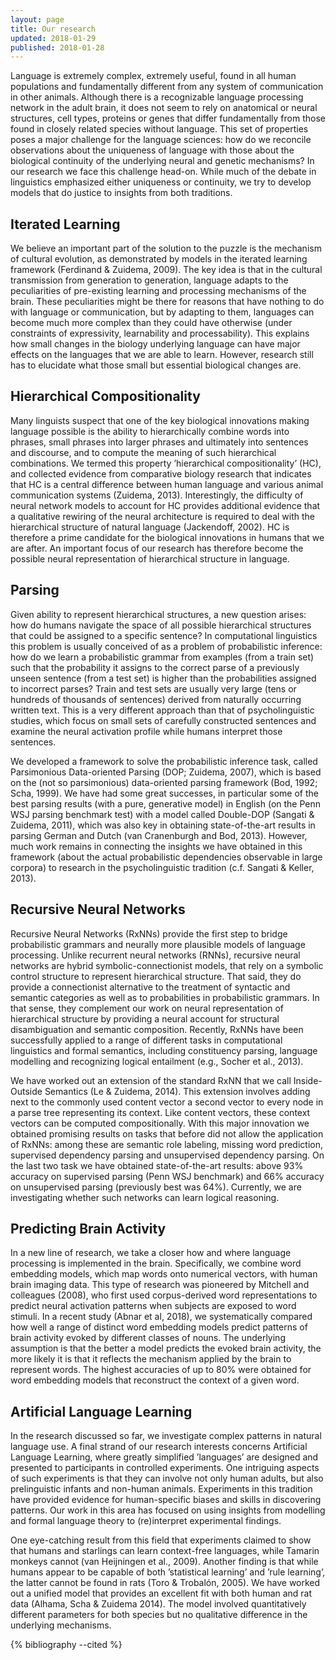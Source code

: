 ```yaml
---
layout: page
title: Our research
updated: 2018-01-29
published: 2018-01-28
---
```


Language is extremely complex, extremely useful, found in all human populations and fundamentally different from any system of communication in other animals. Although there is a recognizable language processing network in the adult brain, it does not seem to rely on anatomical or neural structures, cell types, proteins or genes that differ fundamentally from those found in closely related species without language. This set of properties poses a major challenge for the language sciences: how do we reconcile observations about the uniqueness of language with those about the biological continuity of the underlying neural and genetic mechanisms? In our research we face this challenge head-on. While much of the debate in linguistics emphasized either uniqueness or continuity, we try to develop models that do justice to insights from both traditions.

## Iterated Learning

We believe an important part of the solution to the puzzle is the mechanism of cultural evolution, as demonstrated by models in the iterated learning framework (Ferdinand & Zuidema, 2009). The key idea is that in the cultural transmission from generation to generation, language adapts to the peculiarities of pre-existing learning and processing mechanisms of the brain. These peculiarities might be there for reasons that have nothing to do with language or communication, but by adapting to them, languages can become much more complex than they could have otherwise (under constraints of expressivity, learnability and processability). This explains how small changes in the biology underlying language can have major effects on the languages that we are able to learn. However, research still has to elucidate what those small but essential biological changes are.

## Hierarchical Compositionality

Many linguists suspect that one of the key biological innovations making language possible is the ability to hierarchically combine words into phrases, small phrases into larger phrases and ultimately into sentences and discourse, and to compute the meaning of such hierarchical combinations. We termed this property ’hierarchical compositionality’ (HC), and collected evidence from comparative biology research that indicates that HC is a central difference between human language and various animal communication systems (Zuidema, 2013). Interestingly, the difficulty of neural network models to account for HC provides additional evidence that a qualitative rewiring of the neural architecture is required to deal with the hierarchical structure of natural language (Jackendoff, 2002). HC is therefore a prime candidate for the biological innovations in humans that we are after. An important focus of our research has therefore become the possible neural representation of hierarchical structure in language.

## Parsing

Given ability to represent hierarchical structures, a new question arises: how do humans navigate the space of all possible hierarchical structures that could be assigned to a specific sentence? In computational linguistics this problem is usually conceived of as a problem of probabilistic inference: how do we learn a probabilistic grammar from examples (from a train set) such that the probability it assigns to the correct parse of a previously unseen sentence (from a test set) is higher than the probabilities assigned to incorrect parses? Train and test sets are usually very large (tens or hundreds of thousands of sentences) derived from naturally occurring written text. This is a very different approach than that of psycholinguistic studies, which focus on small sets of carefully constructed sentences and examine the neural activation profile while humans interpret those sentences.

We developed a framework to solve the probabilistic inference task, called Parsimonious Data-oriented Parsing (DOP; Zuidema, 2007), which is based on the (not so parsimonious) data-oriented parsing framework (Bod, 1992; Scha, 1999). We have had some great successes, in particular some of the best parsing results (with a pure, generative model) in English (on the Penn WSJ parsing benchmark test) with a model called Double-DOP (Sangati & Zuidema, 2011), which was also key in obtaining state-of-the-art results in parsing German and Dutch (van Cranenburgh and Bod, 2013). However, much work remains in connecting the insights we have obtained in this framework (about the actual probabilistic dependencies observable in large corpora) to research in the psycholinguistic tradition (c.f. Sangati & Keller, 2013).

## Recursive Neural Networks

Recursive Neural Networks (RxNNs) provide the first step to bridge probabilistic grammars and neurally more plausible models of language processing. Unlike recurrent neural networks (RNNs), recursive neural networks are hybrid symbolic-connectionist models, that rely on a symbolic control structure to represent hierarchical structure. That said, they do provide a connectionist alternative to the treatment of syntactic and semantic categories as well as to probabilities in probabilistic grammars. In that sense, they complement our work on neural representation of hierarchical structure by providing a neural account for structural disambiguation and semantic composition. Recently, RxNNs have been successfully applied to a range of different tasks in computational linguistics and formal semantics, including constituency parsing, language modelling and recognizing logical entailment (e.g., Socher et al., 2013).

We have worked out an extension of the standard RxNN that we call Inside-Outside Semantics (Le & Zuidema, 2014). This extension involves adding next to the commonly used content vector a second vector to every node in a parse tree representing its context. Like content vectors, these context vectors can be computed compositionally. With this major innovation we obtained promising results on tasks that before did not allow the application of RxNNs: among these are semantic role labeling, missing word prediction, supervised dependency parsing and unsupervised dependency parsing. On the last two task we have obtained state-of-the-art results: above 93% accuracy on supervised parsing (Penn WSJ benchmark) and 66% accuracy on unsupervised parsing (previously best was 64%). Currently, we are investigating whether such networks can learn logical reasoning.

## Predicting Brain Activity

In a new line of research, we take a closer how and where language processing is implemented in the brain. Specifically, we combine word embedding models, which map words onto numerical vectors, with human brain imaging data. This type of research was pioneered by Mitchell and colleagues (2008), who first used corpus-derived word representations to predict neural activation patterns when subjects are exposed to word stimuli. In a recent study (Abnar et al, 2018), we systematically compared how well a range of distinct word embedding models predict patterns of brain activity evoked by different classes of nouns. The underlying assumption is that the better a model predicts the evoked brain activity, the more likely it is that it reflects the mechanism applied by the brain to represent words. The highest accuracies of up to 80% were obtained for word embedding models that reconstruct the context of a given word.

## Artificial Language Learning

In the research discussed so far, we investigate complex patterns in natural language use. A final strand of our research interests concerns Artificial Language Learning, where greatly simplified ’languages’ are designed and presented to participants in controlled experiments. One intriguing aspects of such experiments is that they can involve not only human adults, but also prelinguistic infants and non-human animals. Experiments in this tradition have provided evidence for human-specific biases and skills in discovering patterns. Our work in this area has focused on using insights from modelling and formal language theory to (re)interpret experimental findings.

One eye-catching result from this field that experiments claimed to show that humans and starlings can learn context-free languages, while Tamarin monkeys cannot (van Heijningen et al., 2009). Another finding is that while humans appear to be capable of both ’statistical learning’ and ’rule learning’, the latter cannot be found in rats (Toro & Trobalón, 2005). We have worked out a unified model that provides an excellent fit with both human and rat data (Alhama, Scha & Zuidema 2014). The model involved quantitatively different parameters for both species but no qualitative difference in the underlying mechanisms.


{% bibliography --cited %}
